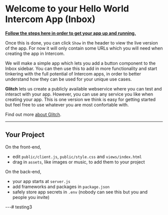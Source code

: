 Welcome to your Hello World Intercom App (Inbox)
=================

[**Follow the steps here in order to get your app up and running.**](https://developers.intercom.com/building-apps/docs/build-an=app-for-your-inbox)

Once this is done, you can click `Show` in the header to view the live version of the app. For now it will only contain some URLs which you will need when creating the app in Intercom.

We will make a simple app which lets you add a button component to the Inbox sidebar. You can then use this to add in more functionality and start tinkering with the full potential of Intercom apps, in order to better understand how they can be used for your unique use cases.

**Glitch** lets us create a publicly available webservice where you can test and interact with your app. However, you can use any service you like when creating your app. This is one version we think is easy for getting started but feel free to use whatever you are most confortable with.

Find out more [about Glitch](https://glitch.com/about).

---

Your Project
------------

On the front-end,
- edit `public/client.js`, `public/style.css` and `views/index.html`
- drag in `assets`, like images or music, to add them to your project

On the back-end,
- your app starts at `server.js`
- add frameworks and packages in `package.json`
- safely store app secrets in `.env` (nobody can see this but you and people you invite)

---# testing3

